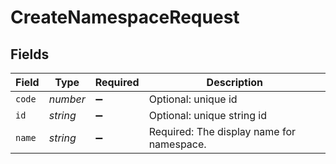 # CreateNamespaceRequest


## Fields

| Field                                     | Type                                      | Required                                  | Description                               |
| ----------------------------------------- | ----------------------------------------- | ----------------------------------------- | ----------------------------------------- |
| `code`                                    | *number*                                  | :heavy_minus_sign:                        | Optional: unique id                       |
| `id`                                      | *string*                                  | :heavy_minus_sign:                        | Optional: unique string id                |
| `name`                                    | *string*                                  | :heavy_minus_sign:                        | Required: The display name for namespace. |